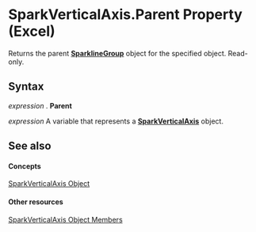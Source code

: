 
# SparkVerticalAxis.Parent Property (Excel)

Returns the parent  **[SparklineGroup](cc694d97-a3d3-3473-2e37-0ede67b97680.md)** object for the specified object. Read-only.


## Syntax

 _expression_ . **Parent**

 _expression_ A variable that represents a **[SparkVerticalAxis](27c34337-b8a9-cdad-1716-343cea54cc87.md)** object.


## See also


#### Concepts


[SparkVerticalAxis Object](27c34337-b8a9-cdad-1716-343cea54cc87.md)
#### Other resources


[SparkVerticalAxis Object Members](208397cb-914f-b22d-db78-d691e71b6722.md)
